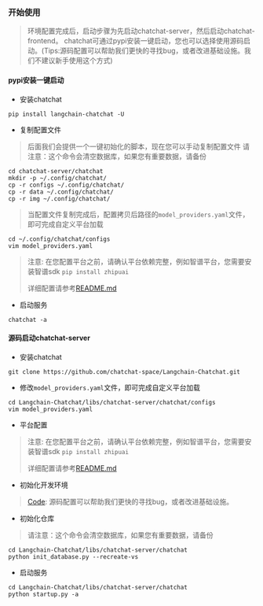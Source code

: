 ### 开始使用

> 环境配置完成后，启动步骤为先启动chatchat-server，然后启动chatchat-frontend。
> chatchat可通过pypi安装一键启动，您也可以选择使用源码启动。(Tips:源码配置可以帮助我们更快的寻找bug，或者改进基础设施。我们不建议新手使用这个方式)

#### pypi安装一键启动
- 安装chatchat
```shell
pip install langchain-chatchat -U
```
- 复制配置文件
> 后面我们会提供一个一键初始化的脚本，现在您可以手动复制配置文件
> 请注意：这个命令会清空数据库，如果您有重要数据，请备份
```shell
cd chatchat-server/chatchat
mkdir -p ~/.config/chatchat/
cp -r configs ~/.config/chatchat/
cp -r data ~/.config/chatchat/
cp -r img ~/.config/chatchat/
```

> 当配置文件复制完成后，配置拷贝后路径的`model_providers.yaml`文件，即可完成自定义平台加载
```shell
cd ~/.config/chatchat/configs
vim model_providers.yaml
```
> 
> 注意: 在您配置平台之前，请确认平台依赖完整，例如智谱平台，您需要安装智谱sdk `pip install zhipuai`
> 
> 详细配置请参考[README.md](../model-providers/README.md)

- 启动服务
```shell
chatchat -a
```

#### 源码启动chatchat-server
- 安装chatchat
```shell
git clone https://github.com/chatchat-space/Langchain-Chatchat.git
```
- 修改`model_providers.yaml`文件，即可完成自定义平台加载
 ```shell
cd Langchain-Chatchat/libs/chatchat-server/chatchat/configs
vim model_providers.yaml
```
- 平台配置
> 注意: 在您配置平台之前，请确认平台依赖完整，例如智谱平台，您需要安装智谱sdk `pip install zhipuai`
> 
> 详细配置请参考[README.md](../model-providers/README.md)


- 初始化开发环境
 
> [Code](../../docs/contributing/code.md): 源码配置可以帮助我们更快的寻找bug，或者改进基础设施。

- 初始化仓库
> 请注意：这个命令会清空数据库，如果您有重要数据，请备份
```shell
cd Langchain-Chatchat/libs/chatchat-server/chatchat
python init_database.py --recreate-vs
```
- 启动服务
```shell
cd Langchain-Chatchat/libs/chatchat-server/chatchat
python startup.py -a
```